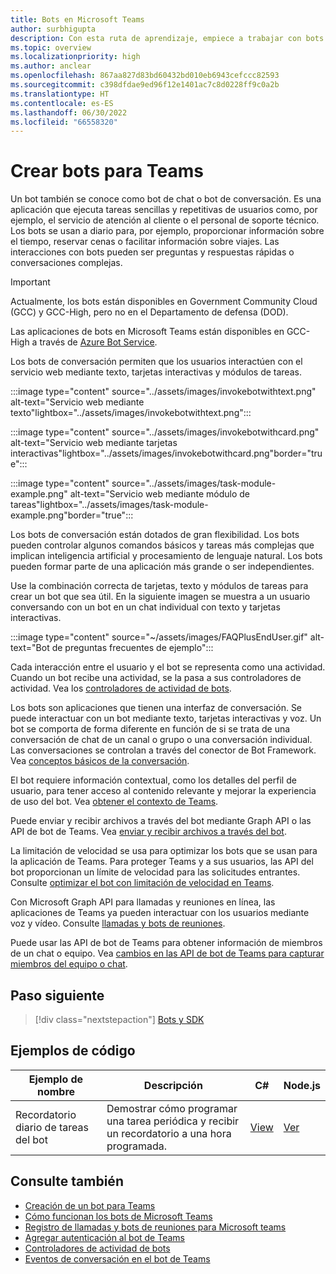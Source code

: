 ```yaml
---
title: Bots en Microsoft Teams
author: surbhigupta
description: Con esta ruta de aprendizaje, empiece a trabajar con bots conversacionales en Microsoft Teams y sus ejemplos de código.
ms.topic: overview
ms.localizationpriority: high
ms.author: anclear
ms.openlocfilehash: 867aa827d83bd60432bd010eb6943cefccc82593
ms.sourcegitcommit: c398dfdae9ed96f12e1401ac7c8d0228ff9c0a2b
ms.translationtype: HT
ms.contentlocale: es-ES
ms.lasthandoff: 06/30/2022
ms.locfileid: "66558320"
---
```

# <a name="build-bots-for-teams"></a>Crear bots para Teams

Un bot también se conoce como bot de chat o bot de conversación. Es una aplicación que ejecuta tareas sencillas y repetitivas de usuarios como, por ejemplo, el servicio de atención al cliente o el personal de soporte técnico. Los bots se usan a diario para, por ejemplo, proporcionar información sobre el tiempo, reservar cenas o facilitar información sobre viajes. Las interacciones con bots pueden ser preguntas y respuestas rápidas o conversaciones complejas.

> [!IMPORTANT]
> Actualmente, los bots están disponibles en Government Community Cloud (GCC) y GCC-High, pero no en el Departamento de defensa (DOD).
>
> Las aplicaciones de bots en Microsoft Teams están disponibles en GCC-High a través de [Azure Bot Service](/azure/bot-service/channel-connect-teams).

Los bots de conversación permiten que los usuarios interactúen con el servicio web mediante texto, tarjetas interactivas y módulos de tareas.

:::image type="content" source="../assets/images/invokebotwithtext.png" alt-text="Servicio web mediante texto"lightbox="../assets/images/invokebotwithtext.png":::

:::image type="content" source="../assets/images/invokebotwithcard.png" alt-text="Servicio web mediante tarjetas interactivas"lightbox="../assets/images/invokebotwithcard.png"border="true":::

:::image type="content" source="../assets/images/task-module-example.png" alt-text="Servicio web mediante módulo de tareas"lightbox="../assets/images/task-module-example.png"border="true":::

Los bots de conversación están dotados de gran flexibilidad. Los bots pueden controlar algunos comandos básicos y tareas más complejas que implican inteligencia artificial y procesamiento de lenguaje natural. Los bots pueden formar parte de una aplicación más grande o ser independientes.

Use la combinación correcta de tarjetas, texto y módulos de tareas para crear un bot que sea útil. En la siguiente imagen se muestra a un usuario conversando con un bot en un chat individual con texto y tarjetas interactivas.

:::image type="content" source="~/assets/images/FAQPlusEndUser.gif" alt-text="Bot de preguntas frecuentes de ejemplo":::

Cada interacción entre el usuario y el bot se representa como una actividad. Cuando un bot recibe una actividad, se la pasa a sus controladores de actividad. Vea los [controladores de actividad de bots](~/bots/bot-basics.md).

Los bots son aplicaciones que tienen una interfaz de conversación. Se puede interactuar con un bot mediante texto, tarjetas interactivas y voz. Un bot se comporta de forma diferente en función de si se trata de una conversación de chat de un canal o grupo o una conversación individual. Las conversaciones se controlan a través del conector de Bot Framework. Vea [conceptos básicos de la conversación](~/bots/how-to/conversations/conversation-basics.md).

El bot requiere información contextual, como los detalles del perfil de usuario, para tener acceso al contenido relevante y mejorar la experiencia de uso del bot. Vea [obtener el contexto de Teams](~/bots/how-to/get-teams-context.md).

Puede enviar y recibir archivos a través del bot mediante Graph API o las API de bot de Teams. Vea [enviar y recibir archivos a través del bot](~/bots/how-to/bots-filesv4.md).

La limitación de velocidad se usa para optimizar los bots que se usan para la aplicación de Teams. Para proteger Teams y a sus usuarios, las API del bot proporcionan un límite de velocidad para las solicitudes entrantes. Consulte [optimizar el bot con limitación de velocidad en Teams](~/bots/how-to/rate-limit.md).

Con Microsoft Graph API para llamadas y reuniones en línea, las aplicaciones de Teams ya pueden interactuar con los usuarios mediante voz y vídeo. Consulte [llamadas y bots de reuniones](~/bots/calls-and-meetings/calls-meetings-bots-overview.md).

Puede usar las API de bot de Teams para obtener información de miembros de un chat o equipo. Vea [cambios en las API de bot de Teams para capturar miembros del equipo o chat](~/resources/team-chat-member-api-changes.md).

<!--- TBD: For quick scanning, see if the above information can be itemized as a list.
--->

## <a name="next-step"></a>Paso siguiente

> [!div class="nextstepaction"]
> [Bots y SDK](~/bots/bot-features.md)

## <a name="code-samples"></a>Ejemplos de código

|Ejemplo de nombre | Descripción | C# | Node.js |
|----------------|-----------------|--------------|--------------|
| Recordatorio diario de tareas del bot| Demostrar cómo programar una tarea periódica y recibir un recordatorio a una hora programada. | [View](https://github.com/OfficeDev/Microsoft-Teams-Samples/tree/main/samples/bot-daily-task-reminder/csharp) | [Ver](https://github.com/OfficeDev/Microsoft-Teams-Samples/tree/main/samples/bot-daily-task-reminder/nodejs) |

## <a name="see-also"></a>Consulte también

* [Creación de un bot para Teams](../resources/bot-v3/bots-create.md)
* [Cómo funcionan los bots de Microsoft Teams](/azure/bot-service/bot-builder-basics-teams)
* [Registro de llamadas y bots de reuniones para Microsoft teams](~/bots/calls-and-meetings/registering-calling-bot.md)
* [Agregar autenticación al bot de Teams](~/bots/how-to/authentication/add-authentication.md)
* [Controladores de actividad de bots](~/bots/bot-basics.md)
* [Eventos de conversación en el bot de Teams](~/bots/how-to/conversations/subscribe-to-conversation-events.md)
